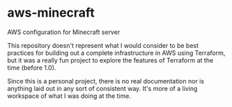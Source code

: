 # aws-minecraft
AWS configuration for Minecraft server

This repository doesn't represent what I would consider to be best practices for building out a complete infrastructure in AWS using Terraform, but it was a really fun project to explore the features of Terraform at the time (before 1.0).

Since this is a personal project, there is no real documentation nor is anything laid out in any sort of consistent way. It's more of a living workspace of what I was doing at the time.
